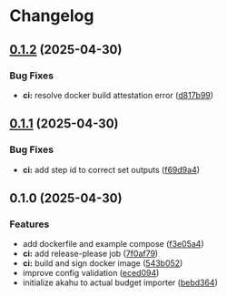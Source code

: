 # Changelog

## [0.1.2](https://github.com/scottmckendry/akahu-actual/compare/v0.1.1...v0.1.2) (2025-04-30)


### Bug Fixes

* **ci:** resolve docker build attestation error ([d817b99](https://github.com/scottmckendry/akahu-actual/commit/d817b995ff1d21ef9f0361ad0e61b92980ce8d8f))

## [0.1.1](https://github.com/scottmckendry/akahu-actual/compare/v0.1.0...v0.1.1) (2025-04-30)


### Bug Fixes

* **ci:** add step id to correct set outputs ([f69d9a4](https://github.com/scottmckendry/akahu-actual/commit/f69d9a41f72d03802963983d733b81430670b0a5))

## 0.1.0 (2025-04-30)


### Features

* add dockerfile and example compose ([f3e05a4](https://github.com/scottmckendry/akahu-actual/commit/f3e05a4f5f7d984e48141a44e856dd1427f21ed1))
* **ci:** add release-please job ([7f0af79](https://github.com/scottmckendry/akahu-actual/commit/7f0af79ef08914c980edb19b900d68a60a9f2eee))
* **ci:** build and sign docker image ([543b052](https://github.com/scottmckendry/akahu-actual/commit/543b052c3bf4e40d7894377d50e3c39b1dad86ca))
* improve config validation ([eced094](https://github.com/scottmckendry/akahu-actual/commit/eced094a08895ddf9fe445f94f3c64d3bfadbd11))
* initialize akahu to actual budget importer ([bebd364](https://github.com/scottmckendry/akahu-actual/commit/bebd36422b36391c6b3008233d0c7e5b0377ec62))
